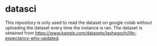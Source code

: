# datasci
This repository is only used to read the dataset on google colab without uploading the dataset every time the instance is ran.
The dataset is obtained from https://www.kaggle.com/datasets/lashagoch/life-expectancy-who-updated.
